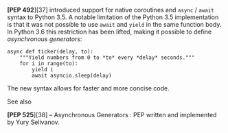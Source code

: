 **[PEP 492**][37] introduced support for native coroutines and `async` / `await` syntax to Python 3.5. A notable limitation of the Python 3.5 implementation is that it was not possible to use `await` and `yield` in the same function body. In Python 3.6 this restriction has been lifted, making it possible to define _asynchronous generators_:
    
    
    async def ticker(delay, to):
        """Yield numbers from 0 to *to* every *delay* seconds."""
        for i in range(to):
            yield i
            await asyncio.sleep(delay)
    

The new syntax allows for faster and more concise code.

See also

**[PEP 525**][38] – Asynchronous Generators
: PEP written and implemented by Yury Selivanov.
